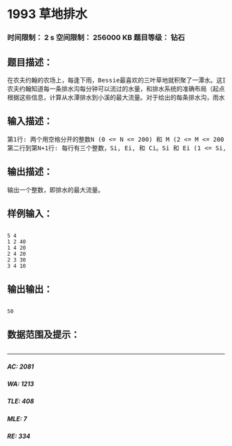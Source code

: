 # 1993 草地排水   
### 时间限制： 2 s     空间限制： 256000 KB     题目等级： 钻石  
## 题目描述：  

<pre>
在农夫约翰的农场上，每逢下雨，Bessie最喜欢的三叶草地就积聚了一潭水。这意味着草地被水淹没了，并且小草要继续生长还要花相当长一段时间。因此，农夫约翰修建了一套排水系统来使贝茜的草地免除被大水淹没的烦恼（不用担心，雨水会流向附近的一条小溪）。作为一名一流的技师，农夫约翰已经在每条排水沟的一端安上了控制器，这样他可以控制流入排水沟的水流量。
农夫约翰知道每一条排水沟每分钟可以流过的水量，和排水系统的准确布局（起点为水潭而终点为小溪的一张网）。需要注意的是，有些时候从一处到另一处不只有一条排水沟。
根据这些信息，计算从水潭排水到小溪的最大流量。对于给出的每条排水沟，雨水只能沿着一个方向流动，注意可能会出现雨水环形流动的情形。
</pre>
  
  
## 输入描述：  

<pre>
第1行: 两个用空格分开的整数N (0 <= N <= 200) 和 M (2 <= M <= 200)。N是农夫John已经挖好的排水沟的数量，M是排水沟交叉点的数量。交点1是水潭，交点M是小溪。
第二行到第N+1行: 每行有三个整数，Si, Ei, 和 Ci。Si 和 Ei (1 <= Si, Ei <= M) 指明排水沟两端的交点，雨水从Si 流向Ei。Ci (0 <= Ci <= 10,000,000)是这条排水沟的最大容量。
</pre>
  
  
## 输出描述：  

<pre>
输出一个整数，即排水的最大流量。
</pre>
  
  
## 样例输入：  

<pre><code>
5 4
1 2 40
1 4 20
2 4 20
2 3 30
3 4 10
</code></pre>
  
  
## 输出输出：  

<pre><code>
50
</code></pre>
  
  
## 数据范围及提示：  

<pre>
</pre>
  
  
***  

##### AC: 2081  
##### WA: 1213  
##### TLE: 408  
##### MLE: 7  
##### RE: 334  
